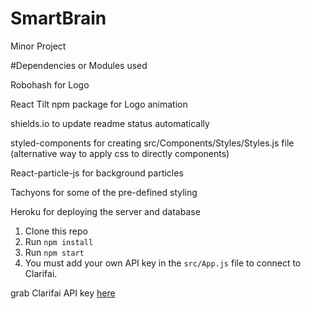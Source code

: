 # SmartBrain 
Minor Project

#Dependencies or Modules used
<p>Robohash for Logo</p>
<p>React Tilt npm package for Logo animation</p>
<p>shields.io to update readme status automatically</p>
<p>styled-components for creating src/Components/Styles/Styles.js file (alternative way to apply css to directly components)</p>
<p>React-particle-js for background particles</p>
<p>Tachyons for some of the pre-defined styling</p>
<p>Heroku for deploying the server and database</p>



1. Clone this repo
2. Run `npm install`
3. Run `npm start`
4. You must add your own API key in the `src/App.js` file to connect to Clarifai.

grab Clarifai API key [here](https://www.clarifai.com/)

